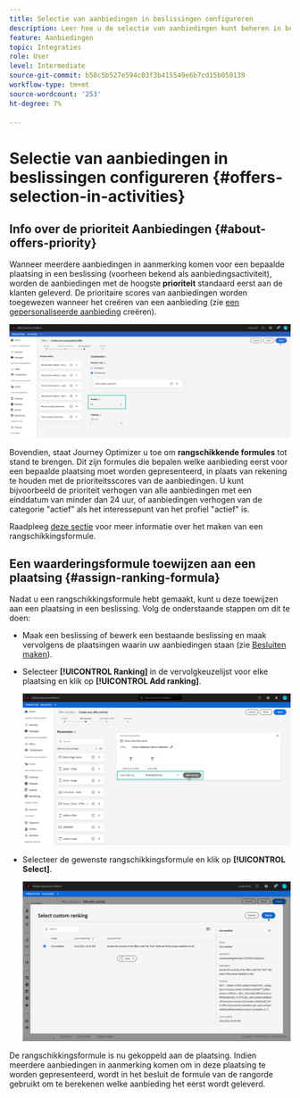 ```yaml
---
title: Selectie van aanbiedingen in beslissingen configureren
description: Leer hoe u de selectie van aanbiedingen kunt beheren in beslissingen.
feature: Aanbiedingen
topic: Integraties
role: User
level: Intermediate
source-git-commit: b58c5b527e594c03f3b415549e6b7cd15b050139
workflow-type: tm+mt
source-wordcount: '253'
ht-degree: 7%

---
```


# Selectie van aanbiedingen in beslissingen configureren {#offers-selection-in-activities}

## Info over de prioriteit Aanbiedingen {#about-offers-priority}

Wanneer meerdere aanbiedingen in aanmerking komen voor een bepaalde plaatsing in een beslissing (voorheen bekend als aanbiedingsactiviteit), worden de aanbiedingen met de hoogste **prioriteit** standaard eerst aan de klanten geleverd. De prioritaire scores van aanbiedingen worden toegewezen wanneer het creëren van een aanbieding (zie [een gepersonaliseerde aanbieding](../offer-library/creating-personalized-offers.md) creëren).

![](../../assets/offer-priority.png)

Bovendien, staat Journey Optimizer u toe om **rangschikkende formules** tot stand te brengen. Dit zijn formules die bepalen welke aanbieding eerst voor een bepaalde plaatsing moet worden gepresenteerd, in plaats van rekening te houden met de prioriteitsscores van de aanbiedingen. U kunt bijvoorbeeld de prioriteit verhogen van alle aanbiedingen met een einddatum van minder dan 24 uur, of aanbiedingen verhogen van de categorie &quot;actief&quot; als het interessepunt van het profiel &quot;actief&quot; is.

Raadpleeg [deze sectie](../offer-library/create-ranking-formulas.md) voor meer informatie over het maken van een rangschikkingsformule.

## Een waarderingsformule toewijzen aan een plaatsing {#assign-ranking-formula}

Nadat u een rangschikkingsformule hebt gemaakt, kunt u deze toewijzen aan een plaatsing in een beslissing. Volg de onderstaande stappen om dit te doen:

* Maak een beslissing of bewerk een bestaande beslissing en maak vervolgens de plaatsingen waarin uw aanbiedingen staan (zie [Besluiten maken](../offer-activities/create-offer-activities.md)).

* Selecteer **[!UICONTROL Ranking]** in de vervolgkeuzelijst voor elke plaatsing en klik op **[!UICONTROL Add ranking]**.

   ![](../../assets/offer-activity-ranking.png)

* Selecteer de gewenste rangschikkingsformule en klik op **[!UICONTROL Select]**.

   ![](../../assets/ranking-selection.png)

De rangschikkingsformule is nu gekoppeld aan de plaatsing. Indien meerdere aanbiedingen in aanmerking komen om in deze plaatsing te worden gepresenteerd, wordt in het besluit de formule van de rangorde gebruikt om te berekenen welke aanbieding het eerst wordt geleverd.
